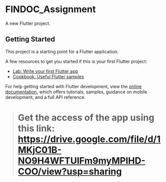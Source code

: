 # FINDOC_Assignment

A new Flutter project.

## Getting Started

This project is a starting point for a Flutter application.

A few resources to get you started if this is your first Flutter project:

- [Lab: Write your first Flutter app](https://docs.flutter.dev/get-started/codelab)
- [Cookbook: Useful Flutter samples](https://docs.flutter.dev/cookbook)

For help getting started with Flutter development, view the
[online documentation](https://docs.flutter.dev/), which offers tutorials,
samples, guidance on mobile development, and a full API reference.


> # Get the access of the app using this link: https://drive.google.com/file/d/1MKjC01B-NO9H4WFTUIFm9myMPIHD-COO/view?usp=sharing
